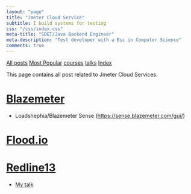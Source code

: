 ```yaml
---
layout: "page"
title: "Jmeter Cloud Service"
subtitle: I build systems for testing
css: "/css/index.css"
meta-title: "SDET/Java Backend Engineer"
meta-description: "Test developer with a Bsc in Computer Science"
comments: true
---
```

<div class="list-filters">
    <a href="/" class="list-filter filter-selected">All posts</a>
    <a href="/popular" class="list-filter">Most Popular</a>
    <a href="/courses" class="list-filter">courses</a>
	<a href="/talks" class="list-filter">talks</a>
    <a href="/tags" class="list-filter">Index</a>
</div>

This page contains all post related to Jmeter Cloud Services.

# [Blazemeter](https://www.blazemeter.com/)
- Loadshephia/Blazemeter Sense (https://sense.blazemeter.com/gui/)

# [Flood.io](https://www.flood.io)

# [Redline13](https://www.redline13.com/)
- [My talk](https://www.redline13.com/blog/2016/10/webinar-introduction-performance-monitoring/)